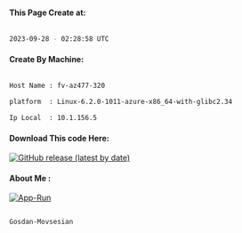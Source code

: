 
   
#### This Page Create at:

```bash

2023-09-28 - 02:28:58 UTC

```

#### Create By Machine:

```bash

Host Name : fv-az477-320

platform  : Linux-6.2.0-1011-azure-x86_64-with-glibc2.34

Ip Local  : 10.1.156.5

```
#### Download This code Here:

[![GitHub release (latest by date)](https://img.shields.io/github/v/release/Gosdan-Movsesian/Gosdan?style=for-the-badge&label=Download)](https://github.com/Gosdan-Movsesian/Gosdan/releases) 

</p> 

#### About Me :

[![App-Run](https://github.com/Gosdan-Movsesian/Gosdan/actions/workflows/App-Run.yml/badge.svg)](https://github.com/Gosdan-Movsesian/Gosdan/actions/workflows/App-Run.yml)

```bash

Gosdan-Movsesian

```

